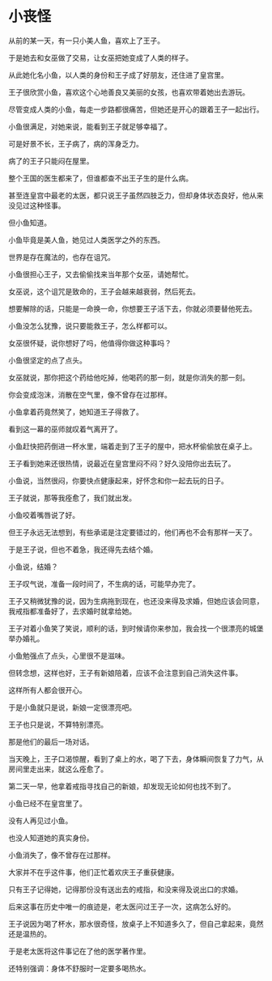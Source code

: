 # 小丧怪

从前的某一天，有一只小美人鱼，喜欢上了王子。

于是她去和女巫做了交易，让女巫把她变成了人类的样子。

从此她化名小鱼，以人类的身份和王子成了好朋友，还住进了皇宫里。

王子很欣赏小鱼，喜欢这个心地善良又美丽的女孩，也喜欢带着她出去游玩。

尽管变成人类的小鱼，每走一步路都很痛苦，但她还是开心的跟着王子一起出行。

小鱼很满足，对她来说，能看到王子就足够幸福了。

可是好景不长，王子病了，病的浑身乏力。

病了的王子只能闷在屋里。

整个王国的医生都来了，但谁都查不出王子生的是什么病。

甚至连皇宫中最老的太医，都只说王子虽然四肢乏力，但却身体状态良好，他从来没见过这种怪事。

但小鱼知道。

小鱼毕竟是美人鱼，她见过人类医学之外的东西。

世界是存在魔法的，也存在诅咒。

小鱼很担心王子，又去偷偷找来当年那个女巫，请她帮忙。

女巫说，这个诅咒是致命的，王子会越来越衰弱，然后死去。

想要解除的话，只能是一命换一命，你想要王子活下去，你就必须要替他死去。

小鱼没怎么犹豫，说只要能救王子，怎么样都可以。

女巫很怀疑，说你想好了吗，他值得你做这种事吗？

小鱼很坚定的点了点头。

女巫就说，那你把这个药给他吃掉，他喝药的那一刻，就是你消失的那一刻。

你会变成泡沫，消散在空气里，像不曾存在过那样。

小鱼拿着药竟然笑了，她知道王子得救了。

看到这一幕的巫师就叹着气离开了。

小鱼赶快把药倒进一杯水里，端着走到了王子的屋中，把水杯偷偷放在桌子上。

王子看到她来还很热情，说最近在皇宫里闷不闷？好久没陪你出去玩了。

小鱼说，当然很闷，你要快点健康起来，好怀念和你一起去玩的日子。

王子就说，那等我痊愈了，我们就出发。

小鱼咬着嘴唇说了好。

但王子永远无法想到，有些承诺是注定要错过的，他们再也不会有那样一天了。

于是王子说，但也不着急，我还得先去结个婚。

小鱼说，结婚？

王子叹气说，准备一段时间了，不生病的话，可能早办完了。

王子又稍微犹豫的说，因为生病拖到现在，也还没来得及求婚，但她应该会同意，我戒指都准备好了，去求婚时就拿给她。

王子对着小鱼笑了笑说，顺利的话，到时候请你来参加，我会找一个很漂亮的城堡举办婚礼。

小鱼勉强点了点头，心里很不是滋味。

但转念想，这样也好，王子有新娘陪着，应该不会注意到自己消失这件事。

这样所有人都会很开心。

于是小鱼就只是说，新娘一定很漂亮吧。

王子也只是说，不算特别漂亮。

那是他们的最后一场对话。

当天晚上，王子口渴惊醒，看到了桌上的水，喝了下去，身体瞬间恢复了力气，从房间里走出来，就这么痊愈了。

第二天一早，他拿着戒指寻找自己的新娘，却发现无论如何也找不到了。

小鱼已经不在皇宫里了。

没有人再见过小鱼。

也没人知道她的真实身份。

小鱼消失了，像不曾存在过那样。

大家并不在乎这件事，他们正忙着欢庆王子重获健康。

只有王子记得她，记得那份没有送出去的戒指，和没来得及说出口的求婚。

后来这事在历史中唯一的痕迹是，老太医问过王子一次，这病怎么好的。

王子说因为喝了杯水，那水很奇怪，放桌子上不知道多久了，但自己拿起来，竟然还是温热的。

于是老太医将这件事记在了他的医学著作里。

还特别强调：身体不舒服时一定要多喝热水。
